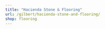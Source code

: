 ```yaml
---
title: "Hacienda Stone & Flooring"
url: /gilbert/hacienda-stone-and-flooring/
shop: flooring
---
```


